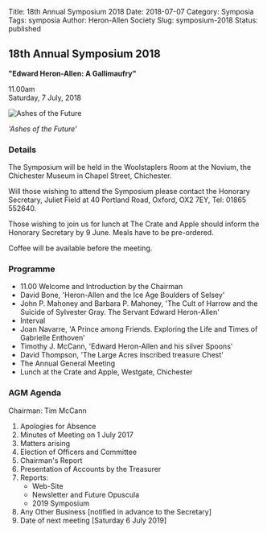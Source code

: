 Title: 18th Annual Symposium 2018
Date: 2018-07-07
Category: Symposia
Tags: symposia
Author: Heron-Allen Society
Slug: symposium-2018
Status: published

## 18th Annual Symposium 2018

**"Edward Heron-Allen: A Gallimaufry"**

11.00am  
Saturday, 7 July, 2018

![Ashes of the Future](/images/symposia/AshesoftheFuture1.jpg)

*'Ashes of the Future'*

### Details

The Symposium will be held in the Woolstaplers Room at the Novium, the Chichester Museum in Chapel Street, Chichester.

Will those wishing to attend the Symposium please contact the Honorary Secretary, Juliet Field at 40 Portland Road, Oxford, OX2 7EY, Tel: 01865 552640.

Those wishing to join us for lunch at The Crate and Apple should inform the Honorary Secretary by 9 June. Meals have to be pre-ordered.

Coffee will be available before the meeting.

### Programme

- 11.00 Welcome and Introduction by the Chairman
- David Bone, 'Heron-Allen and the Ice Age Boulders of Selsey'
- John P. Mahoney and Barbara P. Mahoney, 'The Cult of Harrow and the Suicide of Sylvester Gray. The Servant Edward Heron-Allen'
- Interval
- Joan Navarre, 'A Prince among Friends. Exploring the Life and Times of Gabrielle Enthoven'
- Timothy J. McCann, 'Edward Heron-Allen and his silver Spoons'
- David Thompson, 'The Large Acres inscribed treasure Chest'
- The Annual General Meeting
- Lunch at the Crate and Apple, Westgate, Chichester

### AGM Agenda

Chairman: Tim McCann

1. Apologies for Absence
2. Minutes of Meeting on 1 July 2017
3. Matters arising
4. Election of Officers and Committee
5. Chairman's Report
6. Presentation of Accounts by the Treasurer
7. Reports:
   - Web-Site
   - Newsletter and Future Opuscula
   - 2019 Symposium
8. Any Other Business [notified in advance to the Secretary]
9. Date of next meeting [Saturday 6 July 2019]
